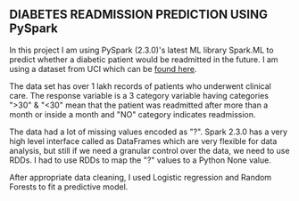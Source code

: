 ## DIABETES READMISSION PREDICTION USING PySpark

In this project I am using PySpark (2.3.0)'s latest ML library Spark.ML to predict whether a diabetic patient
would be readmitted in the future. I am using a dataset from UCI which can be [found here](https://archive.ics.uci.edu/ml/datasets/diabetes+130-us+hospitals+for+years+1999-2008).

The data set has over 1 lakh records of patients who underwent clinical care. The response variable is a 3 category variable having categories ">30" & "<30" mean that the patient was readmitted after more than a month or inside a month and "NO" category indicates readmission.

The data had a lot of missing values encoded as "?". Spark 2.3.0 has a very high level interface called as DataFrames which are very flexible for data analysis, but still if we need a granular control over the data, we need to use RDDs. I had to use RDDs to map the "?" values to a Python None value.

After appropriate data cleaning, I used Logistic regression and Random Forests to fit a predictive model.
